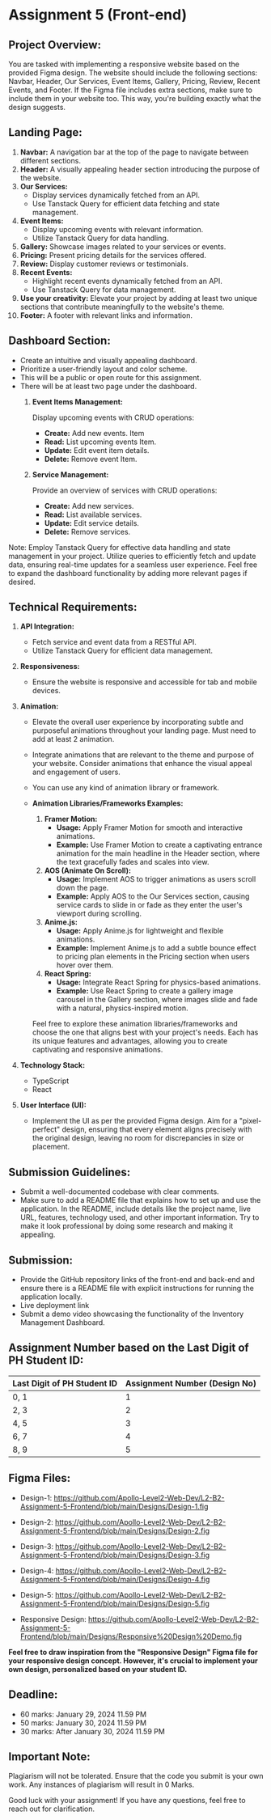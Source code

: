 # Assignment 5 (Front-end)


## Project Overview:

You are tasked with implementing a responsive website based on the provided Figma design. The website should include the following sections: Navbar, Header, Our Services, Event Items, Gallery, Pricing, Review, Recent Events, and Footer. If the Figma file includes extra sections, make sure to include them in your website too. This way, you're building exactly what the design suggests.

## Landing Page:

1. **Navbar:** A navigation bar at the top of the page to navigate between different sections.
2. **Header:** A visually appealing header section introducing the purpose of the website.
3. **Our Services:**
    - Display services dynamically fetched from an API.
    - Use Tanstack Query for efficient data fetching and state management.
4. **Event Items:**
    - Display upcoming events with relevant information.
    - Utilize Tanstack Query for data handling.
5. **Gallery:** Showcase images related to your services or events.
6. **Pricing:** Present pricing details for the services offered.
7. **Review:** Display customer reviews or testimonials.
8. **Recent Events:**
    - Highlight recent events dynamically fetched from an API.
    - Use Tanstack Query for data management.
9. **Use your creativity:** Elevate your project by adding at least two unique sections that contribute meaningfully to the website's theme.
10. **Footer:** A footer with relevant links and information.

## **Dashboard Section:**

- Create an intuitive and visually appealing dashboard.
- Prioritize a user-friendly layout and color scheme.
- This will be a public or open route for this assignment.
- There will be at least two page under the dashboard.
    1. **Event Items Management:**
        
        Display upcoming events with CRUD operations:
        
        - **Create:** Add new events. Item
        - **Read:** List upcoming events Item.
        - **Update:** Edit event  item details.
        - **Delete:** Remove event Item.
    2.  **Service Management:**
        
        Provide an overview of services with CRUD operations:
        
        - **Create:** Add new services.
        - **Read:** List available services.
        - **Update:** Edit service details.
        - **Delete:** Remove services.

Note: Employ Tanstack Query for effective data handling and state management in your project. Utilize queries to efficiently fetch and update data, ensuring real-time updates for a seamless user experience. Feel free to expand the dashboard functionality by adding more relevant pages if desired.



## Technical Requirements:

1. **API Integration:**
    - Fetch service and event data from a RESTful API.
    - Utilize Tanstack Query for efficient data management.
2. **Responsiveness:**
    - Ensure the website is responsive and accessible for tab and mobile devices.
3. **Animation:** 
    - Elevate the overall user experience by incorporating subtle and purposeful animations throughout your landing page. Must need to add at least 2 animation.
    - Integrate animations that are relevant to the theme and purpose of your website. Consider animations that enhance the visual appeal and engagement of users.
    - You can use any kind of animation library or framework.
    - **Animation Libraries/Frameworks Examples:**
        1. **Framer Motion:**
            - **Usage:** Apply Framer Motion for smooth and interactive animations.
            - **Example:** Use Framer Motion to create a captivating entrance animation for the main headline in the Header section, where the text gracefully fades and scales into view.
        2. **AOS (Animate On Scroll):**
            - **Usage:** Implement AOS to trigger animations as users scroll down the page.
            - **Example:** Apply AOS to the Our Services section, causing service cards to slide in or fade as they enter the user's viewport during scrolling.
        3. **Anime.js:**
            - **Usage:** Apply Anime.js for lightweight and flexible animations.
            - **Example:** Implement Anime.js to add a subtle bounce effect to pricing plan elements in the Pricing section when users hover over them.
        4. **React Spring:**
            - **Usage:** Integrate React Spring for physics-based animations.
            - **Example:** Use React Spring to create a gallery image carousel in the Gallery section, where images slide and fade with a natural, physics-inspired motion.
        
        Feel free to explore these animation libraries/frameworks and choose the one that aligns best with your project's needs. Each has its unique features and advantages, allowing you to create captivating and responsive animations.
        
4. **Technology Stack:**
    - TypeScript
    - React
5. **User Interface (UI):**
    - Implement the UI as per the provided Figma design. Aim for a "pixel-perfect" design, ensuring that every element aligns precisely with the original design, leaving no room for discrepancies in size or placement.


## **Submission Guidelines:**

- Submit a well-documented codebase with clear comments.
- Make sure to add a README file that explains how to set up and use the application. In the README, include details like the project name, live URL, features, technology used, and other important information. Try to make it look professional by doing some research and making it appealing.

## Submission:

- Provide the GitHub repository links of the front-end and back-end and ensure there is a README file with explicit instructions for running the application locally.
- Live deployment link
- Submit a demo video showcasing the functionality of the Inventory Management Dashboard.

## Assignment Number based on the Last Digit of PH Student ID:

| Last Digit of PH Student ID | Assignment Number (Design No) |
| --------------------------- | ----------------------------- |
| 0, 1                        | 1                             |
| 2, 3                        | 2                             |
| 4, 5                        | 3                             |
| 6, 7                        | 4                             |
| 8, 9                        | 5                             |

## Figma Files: 
- Design-1: https://github.com/Apollo-Level2-Web-Dev/L2-B2-Assignment-5-Frontend/blob/main/Designs/Design-1.fig
- Design-2: https://github.com/Apollo-Level2-Web-Dev/L2-B2-Assignment-5-Frontend/blob/main/Designs/Design-2.fig
- Design-3: https://github.com/Apollo-Level2-Web-Dev/L2-B2-Assignment-5-Frontend/blob/main/Designs/Design-3.fig
- Design-4: https://github.com/Apollo-Level2-Web-Dev/L2-B2-Assignment-5-Frontend/blob/main/Designs/Design-4.fig
- Design-5: https://github.com/Apollo-Level2-Web-Dev/L2-B2-Assignment-5-Frontend/blob/main/Designs/Design-5.fig

- Responsive Design: https://github.com/Apollo-Level2-Web-Dev/L2-B2-Assignment-5-Frontend/blob/main/Designs/Responsive%20Design%20Demo.fig


**Feel free to draw inspiration from the "Responsive Design" Figma file for your responsive design concept. However, it's crucial to implement your own design, personalized based on your student ID.**


## **Deadline:**

- 60 marks: January 29, 2024 11.59 PM
- 50 marks: January 30, 2024 11.59 PM
- 30 marks: After January 30, 2024 11.59 PM


## Important Note:

Plagiarism will not be tolerated. Ensure that the code you submit is your own work. Any instances of plagiarism will result in 0 Marks.



Good luck with your assignment! If you have any questions, feel free to reach out for clarification.